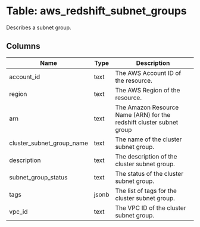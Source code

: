 
# Table: aws_redshift_subnet_groups
Describes a subnet group.
## Columns
| Name        | Type           | Description  |
| ------------- | ------------- | -----  |
|account_id|text|The AWS Account ID of the resource.|
|region|text|The AWS Region of the resource.|
|arn|text|The Amazon Resource Name (ARN) for the redshift cluster subnet group|
|cluster_subnet_group_name|text|The name of the cluster subnet group.|
|description|text|The description of the cluster subnet group.|
|subnet_group_status|text|The status of the cluster subnet group.|
|tags|jsonb|The list of tags for the cluster subnet group.|
|vpc_id|text|The VPC ID of the cluster subnet group.|
